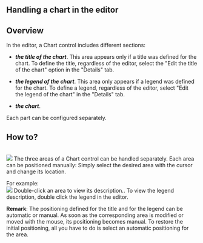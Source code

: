 


## Handling a chart in the editor
			



<a name="NOTE1"></a>
<a name="NOTE1_1"></a>


## Overview
<a name="overview_ELTTEXTE000086"></a>
In the editor, a Chart control includes different sections:

- ***the title of the chart***. 
	This area appears only if a title was defined for the chart. 
	To define the title, regardless of the editor, select the "Edit the title of the chart" option in the "Details" tab. 

- ***the legend of the chart***. 
	This area only appears if a legend was defined for the chart. 
	To define a legend, regardless of the editor, select "Edit the legend of the chart" in the "Details" tab. 

- ***the chart***.




Each part can be configured separately.

<a name="NOTE2"></a>
<a name="NOTE2_1"></a>


## How to?
<a name="how_ELTTEXTE000110"></a><br>![](https://doc.pcsoft.fr/en-US/images/image.awp?langid=3&name=Graphe_Zones.gif)
The three areas of a Chart control can be handled separately. Each area can be positioned manually: Simply select the desired area with the cursor and change its location.

For example:<br>![](https://doc.pcsoft.fr/en-US/images/image.awp?langid=3&name=Graphe_Zones1.gif)
Double-click an area to view its description.. To view the legend description, double click the legend in the editor.

**Remark**: The positioning defined for the title and for the legend can be automatic or manual. As soon as the corresponding area is modified or moved with the mouse, its positioning becomes manual. To restore the initial positioning, all you have to do is select an automatic positioning for the area.


